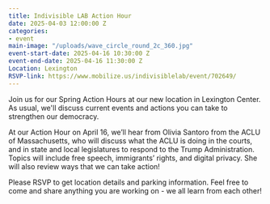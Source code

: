 ```yaml
---
title: Indivisible LAB Action Hour
date: 2025-04-03 12:00:00 Z
categories:
- event
main-image: "/uploads/wave_circle_round_2c_360.jpg"
event-start-date: 2025-04-16 10:30:00 Z
event-end-date: 2025-04-16 11:30:00 Z
Location: Lexington
RSVP-link: https://www.mobilize.us/indivisiblelab/event/702649/
---
```


Join us for our Spring Action Hours at our new location in Lexington Center. As usual, we'll discuss current events and actions you can take to strengthen our democracy. 

At our Action Hour on April 16, we’ll hear from Olivia Santoro from the ACLU of Massachusetts, who will discuss what the ACLU is doing in the courts, and in state and local legislatures to respond to the Trump Administration. Topics will include free speech, immigrants’ rights, and digital privacy. She will also review ways that we can take action!

Please RSVP to get location details and parking information. Feel free to come and share anything you are working on - we all learn from each other!